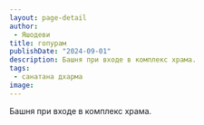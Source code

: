 ```yaml
---
layout: page-detail
author:
 - Яшодеви
title: гопурам
publishDate: "2024-09-01"
description: Башня при входе в комплекс храма.
tags:
 - санатана дхарма
image: 
---
```


Башня при входе в комплекс храма.

